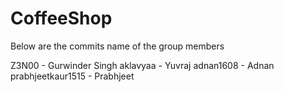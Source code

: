 # CoffeeShop

Below are the commits name of the group members

Z3N00 - Gurwinder Singh
aklavyaa - Yuvraj
adnan1608 - Adnan
prabhjeetkaur1515 - Prabhjeet

